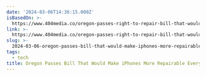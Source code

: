 ```yaml
---
date: '2024-03-06T14:36:15.000Z'
isBasedOn: >-
  https://www.404media.co/oregon-passes-right-to-repair-bill-that-would-make-apple-redesign-the-iphone/
link: >-
  https://www.404media.co/oregon-passes-right-to-repair-bill-that-would-make-apple-redesign-the-iphone/
slug: >-
  2024-03-06-oregon-passes-bill-that-would-make-iphones-more-repairable-everywhere
tags:
  - tech
title: Oregon Passes Bill That Would Make iPhones More Repairable Everywhere
---
```


